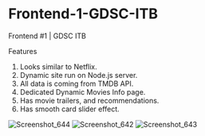 # Frontend-1-GDSC-ITB
Frontend #1 | GDSC ITB

Features
1. Looks similar to Netflix.
2. Dynamic site run on Node.js server.
3. All data is coming from TMDB API.
4. Dedicated Dynamic Movies Info page.
5. Has movie trailers, and recommendations.
6. Has smooth card slider effect.

![Screenshot_644](https://user-images.githubusercontent.com/46062604/139024205-963c91dd-9fb2-448d-985e-f47d3b16f71e.jpg)
![Screenshot_642](https://user-images.githubusercontent.com/46062604/139024230-1fb1433d-ea8a-429f-b369-7e1f98da7b38.jpg)
![Screenshot_643](https://user-images.githubusercontent.com/46062604/139024243-c8b02ddb-987b-48df-a4f7-c9e5367086c1.jpg)
